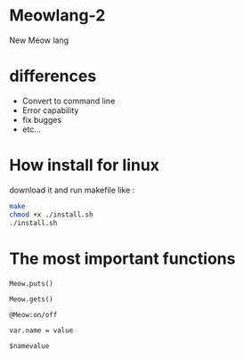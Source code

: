 # Meowlang-2
 New Meow lang 
# differences
- Convert to command line
- Error capability
- fix bugges
- etc...
# How install for linux
download it and run makefile like :
```bash
make
chmod +x ./install.sh
./install.sh
```
# The most important functions
‍‍‍``` Meow.puts() ```


``` Meow.gets() ```

``` @Meow:on/off ```

``` var.name = value ```

``` $namevalue ```
